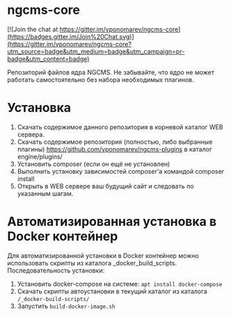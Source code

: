ngcms-core
==========

[![Join the chat at https://gitter.im/vponomarev/ngcms-core](https://badges.gitter.im/Join%20Chat.svg)](https://gitter.im/vponomarev/ngcms-core?utm_source=badge&utm_medium=badge&utm_campaign=pr-badge&utm_content=badge)

Репозиторий файлов ядра NGCMS.
Не забывайте, что ядро не может работать самостоятельно без набора необходимых плагинов.

# Установка
1. Скачать содержимое данного репозитория в корневой каталог WEB сервера.
2. Скачать содержимое репозитория (полностью, либо выбранные плагины) https://github.com/vponomarev/ngcms-plugins в каталог engine/plugins/
3. Установить composer (если он ещё не установлен)
4. Выполнить установку зависимостей composer'а командой composer install
5. Открыть в WEB сервере ваш будущий сайт и следовать по указанным шагам.


# Автоматизированная установка в Docker контейнер
Для автоматизированной установки в Docker контейнер можно использовать скрипты из каталога _docker_build_scripts.
Последовательность установки:
1. Установить docker-compose на системе: `apt install docker-compose`
2. Скачать скрипты автоустановки в текущий каталог из каталога `/_docker-build-scripts/`
3. Запустить `build-docker-image.sh`
